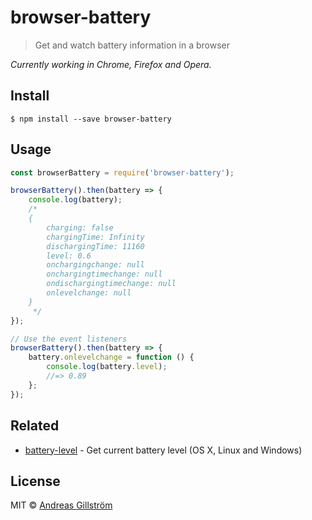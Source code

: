 # browser-battery

> Get and watch battery information in a browser

*Currently working in Chrome, Firefox and Opera.*


## Install

```
$ npm install --save browser-battery
```


## Usage

```js
const browserBattery = require('browser-battery');

browserBattery().then(battery => {
	console.log(battery);
	/*
	{
		charging: false
		chargingTime: Infinity
		dischargingTime: 11160
		level: 0.6
		onchargingchange: null
		onchargingtimechange: null
		ondischargingtimechange: null
		onlevelchange: null
	}
	 */
});

// Use the event listeners
browserBattery().then(battery => {
	battery.onlevelchange = function () {
		console.log(battery.level);
		//=> 0.89
	};
});
```


## Related

* [battery-level](https://github.com/gillstrom/battery-level) - Get current battery level (OS X, Linux and Windows)


## License

MIT © [Andreas Gillström](http://github.com/gillstrom)
